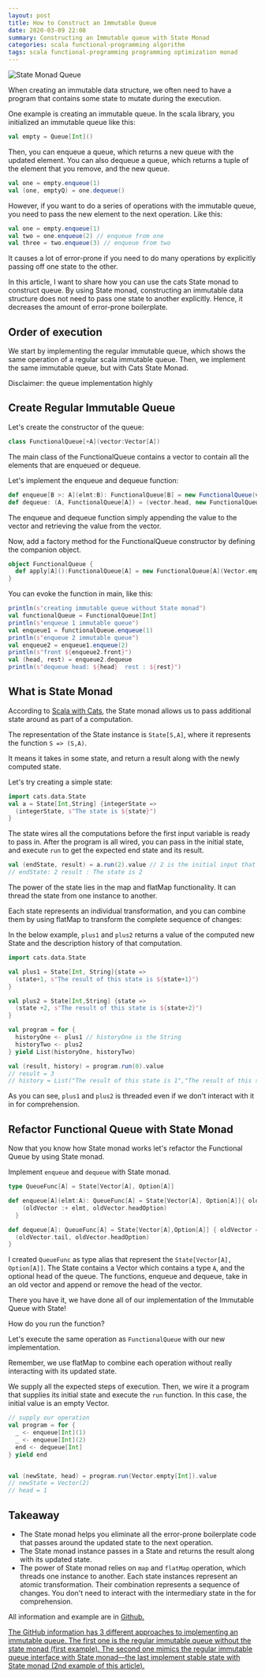 ```yaml
---
layout: post
title: How to Construct an Immutable Queue
date: 2020-03-09 22:08
summary: Constructing an Immutable queue with State Monad
categories: scala functional-programming algorithm
tags: scala functional-programming programming optimization monad
---
```


<img src="{{site.baseurl}}/images/how-to-construct-an-immutable-queue/State Monad Queue.png" alt="State Monad Queue">

When creating an immutable data structure, we often need to have a program that contains some state to mutate during the execution. 

One example is creating an immutable queue. In the scala library, you initialized an immutable queue like this:

```scala
val empty = Queue[Int]()

```

Then, you can enqueue a queue, which returns a new queue with the updated element. You can also dequeue a queue, which returns a tuple of the element that you remove, and the new queue.

```scala
val one = empty.enqueue(1)
val (one, emptyQ) = one.dequeue()
```

However, if you want to do a series of operations with the immutable queue, you need to pass the new element to the next operation. Like this:

```scala
val one = empty.enqueue(1)
val two = one.enqueue(2) // enqueue from one
val three = two.enqueue(3) // enqueue from two
```

It causes a lot of error-prone if you need to do many operations by explicitly passing off one state to the other.

In this article, I want to share how you can use the cats State monad to construct queue. By using State monad, constructing an immutable data structure does not need to pass one state to another explicitly. Hence, it decreases the amount of error-prone boilerplate.

## Order of execution
We start by implementing the regular immutable queue, which shows the same operation of a regular scala immutable queue. Then, we implement the same immutable queue, but with Cats State Monad.

Disclaimer: the queue implementation highly 

## Create Regular Immutable Queue
Let's create the constructor of the queue:
```scala
class FunctionalQueue[+A](vector:Vector[A])
```

The main class of the FunctionalQueue contains a vector to contain all the elements that are enqueued or dequeue.

Let's implement the enqueue and dequeue function:
```scala
def enqueue[B >: A](elmt:B): FunctionalQueue[B] = new FunctionalQueue(vector :+ elmt)
def dequeue: (A, FunctionalQueue[A]) = (vector.head, new FunctionalQueue[A](vector.tail))

```

The enqueue and dequeue function simply appending the value to the vector and retrieving the value from the vector.

Now, add a factory method for the FunctionalQueue constructor by defining the companion object.

```scala
object FunctionalQueue {
  def apply[A]():FunctionalQueue[A] = new FunctionalQueue[A](Vector.empty[A])
}
```

You can evoke the function in main, like this:
```scala
println(s"creating immutable queue without State monad")
val functionalQueue = FunctionalQueue[Int]
println(s"enqueue 1 immutable queue")
val enqueue1 = functionalQueue.enqueue(1)
println(s"enqueue 2 immutable queue")
val enqueue2 = enqueue1.enqueue(2)
println(s"front ${enqueue2.front}")
val (head, rest) = enqueue2.dequeue
println(s"dequeue head: ${head}  rest : ${rest}")
```

## What is State Monad
According to <a href="https://underscore.io/books/scala-with-cats/" target="_blank">Scala with Cats</a>, the State monad allows us to pass additional state around as part of a computation.

The representation of the State instance is `State[S,A]`, where it represents the function `S => (S,A)`. 

It means it takes in some state, and return a result along with the newly computed state.

Let's try creating a simple state:
```scala
import cats.data.State
val a = State[Int,String] {integerState =>
  (integerState, s"The state is ${state}")
}
```

The state wires all the computations before the first input variable is ready to pass in. After the program is all wired, you can pass in the initial state, and execute `run` to get the expected end state and its result.

```scala
val (endState, result) = a.run(2).value // 2 is the initial input that is passed in
// endState: 2 result : The state is 2
```

The power of the state lies in the map and flatMap functionality. It can thread the state from one instance to another.

Each state represents an individual transformation, and you can combine them by using flatMap to transform the complete sequence of changes:

In the below example, `plus1` and `plus2` returns a value of the computed new State and the description history of that computation.
```scala
import cats.data.State

val plus1 = State[Int, String]{state =>
  (state+1, s"The result of this state is ${state+1}")
}

val plus2 = State[Int,String] {state =>
  (state +2, s"The result of this state is ${state+2}")
}

val program = for {
  historyOne <- plus1 // historyOne is the String
  historyTwo <- plus2
} yield List(historyOne, historyTwo)

val (result, history) = program.run(0).value
// result = 3
// history = List("The result of this state is 1","The result of this state is 3" )

```

As you can see, `plus1` and `plus2` is threaded even if we don't interact with it in for comprehension.


## Refactor Functional Queue with State Monad

Now that you know how State monad works let's refactor the Functional Queue by using State monad.

Implement `enqueue` and `dequeue` with State monad.
```scala
type QueueFunc[A] = State[Vector[A], Option[A]]

def enqueue[A](elmt:A): QueueFunc[A] = State[Vector[A], Option[A]]{ oldVector =>
    (oldVector :+ elmt, oldVector.headOption)
  }

def dequeue[A]: QueueFunc[A] = State[Vector[A],Option[A]] { oldVector =>
  (oldVector.tail, oldVector.headOption)
}
```

I created `QueueFunc` as type alias that represent the `State[Vector[A], Option[A]]`. The State contains a Vector which contains a type `A`, and the optional head of the queue. The functions, enqueue and dequeue, take in an old vector and append or remove the head of the vector.

There you have it, we have done all of our implementation of the Immutable Queue with State!

How do you run the function?

Let's execute the same operation as `FunctionalQueue` with our new implementation.

Remember, we use flatMap to combine each operation without really interacting with its updated state.

We supply all the expected steps of execution. Then, we wire it a program that supplies its initial state and execute the `run` function. In this case, the initial value is an empty Vector.

```scala
// supply our operation
val program = for {
  _ <- enqueue[Int](1)
  _ <- enqueue[Int](2)
  end <- dequeue[Int]
} yield end


val (newState, head) = program.run(Vector.empty[Int]).value
// newState = Vector(2)
// head = 1

```

## Takeaway
- The State monad helps you eliminate all the error-prone boilerplate code that passes around the updated state to the next operation.
- The State monad instance passes in a State and returns the result along with its updated state.
- The power of State monad relies on `map` and `flatMap` operation, which threads one instance to another. Each state instances represent an atomic transformation. Their combination represents a sequence of changes. You don't need to interact with the intermediary state in the for comprehension.


All information and example are in <a href="https://github.com/edwardGunawan/Blog-Tutorial/blob/master/ScalaTutorial/catsStateMonad/README.md" target="_blank">Github. 

The GitHub information has 3 different approaches to implementing an immutable queue. The first one is the regular immutable queue without the state monad (first example). The second one mimics the regular immutable queue interface with State monad—the last implement stable state with State monad (2nd example of this article).
